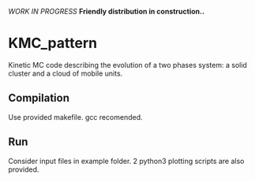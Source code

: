  *WORK IN PROGRESS* **Friendly distribution in construction..**


# KMC_pattern
Kinetic MC code describing the evolution of a two phases system: a solid cluster and a cloud of mobile units. 



## Compilation
Use provided makefile. gcc recomended.

## Run
Consider input files in example folder. 2 python3 plotting scripts are also provided.
